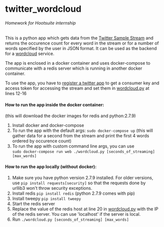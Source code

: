 # twitter_wordcloud
###### Homework for Hootsuite internship

This is a python app which gets data from the [Twitter Sample Stream](https://dev.twitter.com/streaming/reference/get/statuses/sample) and returns the
occurence count for every word in the stream or for a number of words specified by the user in JSON format. It can be used as the backend for a
[wordcloud](https://www.google.com/search?site=&tbm=isch&q=wordcloud) service.      

The app is enclosed in a docker container and uses docker-compose to communicate with a redis server which is running in another docker container.

To use the app, you have to [register a twitter app](https://apps.twitter.com/app/new) to get a consumer key and access token for accessing the stream
and set them in [wordcloud.py](wordcloud_files/wordcloud.py) at lines 12-16 

#### How to run the app inside the docker container:
(this will download the docker images for redis and python:2.7.9)  

1. Install docker and docker-compose
2. To run the app with the default args: `sudo docker-compose up` (this will gather data for a second from the stream and print the first 4 words ordered by occurence count)
3. To run the app with custom command line args, you can use  
  `sudo docker-compose run web ./wordcloud.py [seconds_of_streaming] [max_words]`

#### How to run the app locally (without docker):

1. Make sure you have python version 2.7.9 installed. For older versions, use `pip install requests[security]` so that the requests done by urllib3 won't throw security exceptions.
2. Install redis `pip install redis` (python 2.7.9 comes with pip)
3. Install tweepy `pip install tweepy`
4. Start the redis server
5. Replace the value of the redis host at line 20 in [wordcloud.py](wordcloud_files/wordcloud.py) with the IP of the redis server. You can use 'localhost' if the server is local.
5. Run `./wordcloud.py [seconds_of_streaming] [max_words]`

